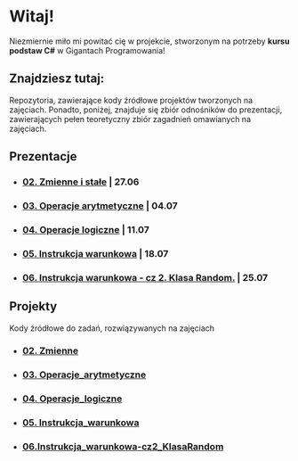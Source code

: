 # Witaj!
Niezmiernie miło mi powitać cię w projekcie, stworzonym na potrzeby **kursu podstaw C#** w Gigantach Programowania!

## Znajdziesz tutaj:
Repozytoria, zawierające kody źródłowe projektów tworzonych na zajęciach. Ponadto, poniżej, znajduje się zbiór odnośników do prezentacji, zawierających pełen teoretyczny zbiór zagadnień omawianych na zajęciach.

## Prezentacje

- ### [ 02. Zmienne i stałe](http://michcia.pl/csharp/02.zmienne_stale/02.zmienne-stale.pdf) | 27.06
- ### [03. Operacje arytmetyczne](https://www.michcia.pl/csharp/03.operacje_arytmetyczne/03.operacje-arytmetyczne.pdf) | 04.07
- ### [04. Operacje logiczne](https://www.michcia.pl/csharp/04.operacje_logiczne/04.operatory-logiczne_rzutowanie.pdf) | 11.07
- ### [05. Instrukcja warunkowa](https://www.michcia.pl/csharp/05.instrukcja_warunkowa/05.instrukcja_if.pdf) | 18.07
- ### [06. Instrukcja warunkowa - cz 2. Klasa Random.](#) | 25.07

## Projekty

Kody źródłowe do zadań, rozwiązywanych na zajęciach

- ### [02. Zmienne](https://github.com/GiganciCS/02.Zmienne)
- ### [03. Operacje_arytmetyczne](https://github.com/GiganciCS/03.Operacje_arytmetyczne)
- ### [04. Operacje_logiczne](https://github.com/GiganciCS/04.Operacje_logiczne)
- ### [05. Instrukcja_warunkowa](https://github.com/GiganciCS/05.Instrukcja_warunkowa)
- ### [06.Instrukcja_warunkowa-cz2_KlasaRandom](https://github.com/GiganciCS/06.Instrukcja_warunkowa-cz2_KlasaRandom.git)
